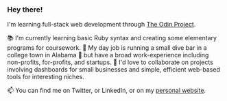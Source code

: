 ### Hey there! 

I'm learning full-stack web development through <a href="https://www.theodinproject.com/">The Odin Project</a>. 

📚 I'm currently learning basic Ruby syntax and creating some elementary programs for coursework. 
🍻 My day job is running a small dive bar in a college town in Alabama 🐯 but have a broad work-experience including non-profits, for-profits, and startups. 
🤝 I'd love to collaborate on projects involving dashboards for small businesses and simple, efficient web-based tools for interesting niches. 

📫 You can find me on Twitter, or LinkedIn, or on my <a href="https://www.chrisclevenger.com/">personal website</a>. 




<!--
**ChrisClevenger/ChrisClevenger** is a ✨ _special_ ✨ repository because its `README.md` (this file) appears on your GitHub profile.

Here are some ideas to get you started:

- 🔭 I’m currently working on ...
- 🌱 I’m currently learning ...
- 👯 I’m looking to collaborate on ...
- 🤔 I’m looking for help with ...
- 💬 Ask me about ...
- 📫 How to reach me: ...
- 😄 Pronouns: ...
- ⚡ Fun fact: ...
-->
